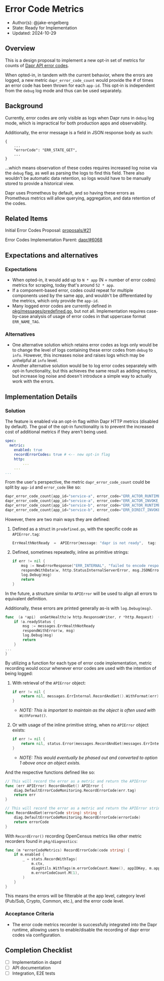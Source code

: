 # Error Code Metrics

* Author(s): @jake-engelberg
* State: Ready for Implementation
* Updated: 2024-10-29

## Overview

This is a design proposal to implement a new opt-in set of metrics for counts of [Dapr API error codes](https://docs.dapr.io/reference/api/error_codes/).

When opted-in, in tandem with the current behavior, where the errors are logged, a new metric `dapr_error_code_count` would provide the # of times an error code has been thrown for each `app-id`. This opt-in is independent from the `debug` log mode and thus can be used separately.

## Background

Currently, error codes are only visible as logs when Dapr runs in `debug` log mode, which is impractical for both production apps and observability. 

Additionally, the error message is a field in JSON response body as such:
```
{
	...
    "errorCode": "ERR_STATE_GET",
    ...
}
```
...which means observation of these codes requires increased log noise via the `debug` flag, as well as parsing the logs to find this field. There also wouldn't be automatic data retention, so logs would have to be manually stored to provide a historical view.


Dapr uses Prometheus by default, and so having these errors as Prometheus metrics will allow querying, aggregation, and data retention of the codes.

## Related Items

Initial Error Codes Proposal: [proposals/#21](https://github.com/dapr/proposals/pull/21)

Error Codes Implementation Parent: [dapr/#6068](https://github.com/dapr/dapr/issues/6068)

## Expectations and alternatives

### Expectations
- When opted-in, it would add up to  `N * app`  (N = number of error codes) metrics for scraping, today that's around `52 * app`.
- If a component-based error, codes could repeat for multiple components used by the same app, and wouldn't be differentiated by the metrics, which only provide the `app-id`.
- Many logged error codes are currently defined in [pkg/messages/predefined.go](https://github.com/dapr/dapr/blob/master/pkg/messages/predefined.go), but not all. Implementation requires case-by-case analysis of usage of error codes in that uppercase format `ERR_NAME_TAG`.

### Alternatives
- One alternative solution which retains error codes as logs only would be to change the level of logs containing these error codes from `debug` to `info`. However, this increases noise and raises logs which may be unhelpful at `info` level.
- Another alternative solution would be to log error codes separately with opt-in functionality, but this achieves the same result as adding metrics, but increase log noise and doesn't introduce a simple way to actually work with the errors.

## Implementation Details

### Solution

The feature is enabled via an opt-in flag within Dapr HTTP metrics (disabled by default). The goal of the opt-in functionality is to prevent the increased cost of additional metrics if they aren't being used.

```yaml
spec:
  metric:
    enabled: true
	recordErrorCodes: true # <-- new opt-in flag
	http:
		...
	...
...
```
From the user's perspective, the metric `dapr_error_code_count` could be split by `app-id` and `error_code` like so:
```go
dapr_error_code_count{app_id="service-a", error_code="ERR_ACTOR_RUNTIME_NOT_FOUND"} 4
dapr_error_code_count{app_id="service-a", error_code="ERR_ACTOR_INVOKE_METHOD"} 12
dapr_error_code_count{app_id="service-b", error_code="ERR_ACTOR_RUNTIME_NOT_FOUND"} 55
dapr_error_code_count{app_id="service-b", error_code="ERR_DIRECT_INVOKE"} 2
```

However, there are two main ways they are defined:

1. Defined as a struct in `predefined.go`, with the specific code as `APIError.tag`:
	```go
	ErrHealthNotReady  =  APIError{message: "dapr is not ready",  tag: "ERR_HEALTH_NOT_READY", httpCode: http.StatusInternalServerError,  grpcCode: grpcCodes.Internal}
	```
2. Defined, sometimes repeatedly, inline as primitive strings:
	```go
	if err != nil {
		msg := NewErrorResponse("ERR_INTERNAL", "failed to encode response as JSON: "+err.Error())
		respondWithData(w, http.StatusInternalServerError, msg.JSONErrorValue())
		log.Debug(msg)
		return
	}
	```

In the future, a structure similar to `APIError` will be used to align all errors to equivalent definition.

Additionally, these errors are printed generally as-is with `log.Debug(msg)`.
```go
func  (a *api)  onGetHealthz(w http.ResponseWriter, r *http.Request)  {
	if !a.readyStatus {
		msg := messages.ErrHealthNotReady
		respondWithError(w, msg)
		log.Debug(msg)
		return
	}
...
}
```

By utilizing a function for each type of error code implementation, metric recording would occur whenever error codes are used with the intention of being logged:
1. With retrieval of the `APIError` object:
	```go
	if err != nil {
		return nil, messages.ErrInternal.RecordAndGet().WithFormat(err)
	}
	```
	- *NOTE: This is important to maintain as the object is often used with `WithFormat()`.*

2. Or with usage of the inline primitive string, when no `APIError` object exists:
	```go
	if err != nil {
		return nil, status.Error(messages.RecordAndGet(messages.ErrInternal))
	}
	```
	- *NOTE: This would eventually be phased out and converted to option 1 above once an object exists.*

And the respective functions defined like so:
```go
// This will record the error as a metric and return the APIError
func (err APIError) RecordAndGet() APIError {
	diag.DefaultErrorCodeMonitoring.RecordErrorCode(err.tag)
	return err
}

// This will record the error as a metric and return the APIError string
func RecordAndGet(errorCode string) string {
	diag.DefaultErrorCodeMonitoring.RecordErrorCode(errorCode)
	return errorCode
}
```

With `RecordError()` recording OpenCensus metrics like other metric recorders found in `pkg/diagnostics`:
```go
func (m *errorCodeMetrics) RecordErrorCode(code string) {
	if m.enabled {
		_ = stats.RecordWithTags(
			m.ctx,
			diagUtils.WithTags(m.errorCodeCount.Name(), appIDKey, m.appID, errorCodeKey, code, categoryKey, category,
			m.errorCodeCount.M(1),
		)
	}
}
```

This means the errors will be filterable at the app level, category level (Pub/Sub, Crypto, Common, etc.), and the error code level.

### Acceptance Criteria

- The error code metrics recorder is successfully integrated into the Dapr runtime, allowing users to enable/disable the recording of dapr error codes via configuration.

## Completion Checklist

- [ ] Implementation in daprd
- [ ] API documentation
- [ ] Integration, E2E tests
